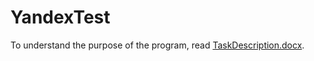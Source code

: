 # YandexTest

To understand the purpose of the program, read [TaskDescription.docx](/TaskDescription.docx).
